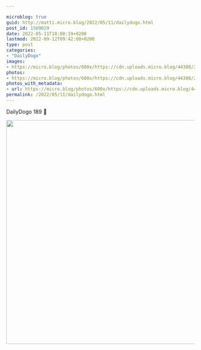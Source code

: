 ```yaml
---

microblog: true
guid: http://matti.micro.blog/2022/05/11/dailydogo.html
post_id: 1569029
date: 2022-05-11T18:08:19+0200
lastmod: 2022-09-12T09:42:08+0200
type: post
categories:
- "DailyDogo"
images:
- https://micro.blog/photos/600x/https://cdn.uploads.micro.blog/44388/2022/5a51e8055c.jpg
photos:
- https://micro.blog/photos/600x/https://cdn.uploads.micro.blog/44388/2022/5a51e8055c.jpg
photos_with_metadata:
- url: https://micro.blog/photos/600x/https://cdn.uploads.micro.blog/44388/2022/5a51e8055c.jpg
permalink: /2022/05/11/dailydogo.html
---
```

DailyDogo 189 🐶

<img src="https://micro.blog/photos/600x/https://blog.martin-haehnel.de/uploads/2022/5a51e8055c.jpg" width="600" height="600" alt="" />
